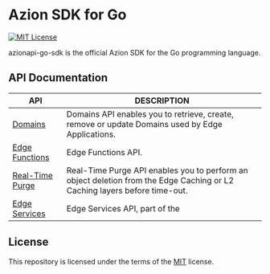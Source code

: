 # Azion SDK for Go
[![MIT License](https://img.shields.io/badge/license-MIT-green.svg)](LICENSE.md)

azionapi-go-sdk is the official Azion SDK for the Go programming language.

## API Documentation

|API|DESCRIPTION|
|---|---|
|[Domains](domains/README.md)|Domains API enables you to retrieve, create, remove or update Domains used by Edge Applications.|
|[Edge Functions](edgefunctions/README.md)|Edge Functions API.|
|[Real-Time Purge](realtimepurge/README.md)|Real-Time Purge API enables you to perform an object deletion from the Edge Caching or L2 Caching layers before time-out.|
|[Edge Services](edgeservices/README.md)|Edge Services API, part of the 

## License

This repository is licensed under the terms of the [MIT](LICENSE.md) license.
